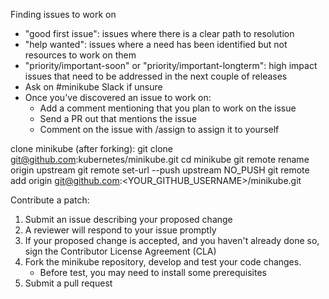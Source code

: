 Finding issues to work on
- "good first issue": issues where there is a clear path to resolution
- "help wanted": issues where a need has been identified but not resources to work on them
- "priority/important-soon" or "priority/important-longterm": high impact issues that need to be addressed in the next couple of releases
- Ask on #minikube Slack if unsure
- Once you've discovered an issue to work on:
	+ Add a comment mentioning that you plan to work on the issue
	+ Send a PR out that mentions the issue
	+ Comment on the issue with /assign to assign it to yourself

clone minikube (after forking):
git clone git@github.com:kubernetes/minikube.git
cd minikube
git remote rename origin upstream
git remote set-url --push upstream NO_PUSH
git remote add origin git@github.com:<YOUR_GITHUB_USERNAME>/minikube.git

Contribute a patch:
1. Submit an issue describing your proposed change
2. A reviewer will respond to your issue promptly
3. If your proposed change is accepted, and you haven't already done so, sign the Contributor License Agreement (CLA)
4. Fork the minikube repository, develop and test your code changes.
	- Before test, you may need to install some prerequisites
5. Submit a pull request

